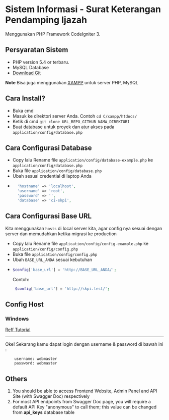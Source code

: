 # Sistem Informasi - Surat Keterangan Pendamping Ijazah

Menggunakan PHP Framework CodeIgniter 3. 

## Persyaratan Sistem

- PHP version 5.4 or terbaru.
- MySQL Database
- [Download Git](https://git-scm.com/)

**Note** Bisa juga menggunakan [XAMPP](https://www.apachefriends.org/) untuk server PHP, MySQL

## Cara Install?
- Buka cmd 
- Masuk ke direktori server Anda. Contoh `cd C/xampp/htdocs/`
- Ketik di cmd `git clone URL_REPO_GITHUB NAMA_DIREKTORI`
- Buat database untuk proyek dan atur akses pada `application/config/database.php`

## Cara Configurasi Database
- Copy lalu Rename file `application/config/database-example.php` ke `application/config/database.php`
- Buka file `application/config/database.php`
- Ubah sesuai credential di laptop Anda
- ```php
    'hostname' => 'localhost',
    'username' => 'root',
    'password' => '',
    'database' => 'ci-skpi',
    ```
  
## Cara Configurasi Base URL
Kita menggunakan `hosts` di local server kita, agar config nya sesuai dengan server dan memudahkan ketika migrasi ke production
- Copy lalu Rename file `application/config/config-example.php` ke `application/config/config.php`
- Buka file `application/config/config.php`
- Ubah `BASE_URL_ANDA` sesuai kebutuhan
- ```php 
  $config['base_url'] = 'http://BASE_URL_ANDA/'; 
  ```
  Contoh: 
   ```php
    $config['base_url'] = 'http://skpi.test/'; 
   ```
## Config Host
### Windows
  [Reff Tutorial](https://afsyah.com/it-developer/apache/config-virtual-host-xampp-di-windows/)

---
Oke! Sekarang kamu dapat login dengan username & password di bawah ini :
```
    username: webmaster
    password: webmaster
```

## Others
1. You should be able to access Frontend Website, Admin Panel and API Site (with Swagger Doc) respectively
2. For most API endpoints from Swagger Doc page, you will require a default API Key "anonymous" to call them; this value can be changed from **api_keys** database table
